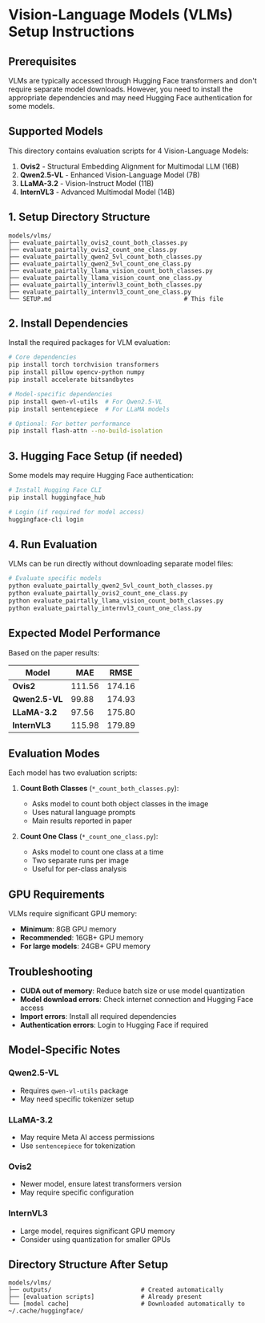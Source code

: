 # Vision-Language Models (VLMs) Setup Instructions

## Prerequisites

VLMs are typically accessed through Hugging Face transformers and don't require separate model downloads. However, you need to install the appropriate dependencies and may need Hugging Face authentication for some models.

## Supported Models

This directory contains evaluation scripts for 4 Vision-Language Models:

1. **Ovis2** - Structural Embedding Alignment for Multimodal LLM (16B)
2. **Qwen2.5-VL** - Enhanced Vision-Language Model (7B)  
3. **LLaMA-3.2** - Vision-Instruct Model (11B)
4. **InternVL3** - Advanced Multimodal Model (14B)

## 1. Setup Directory Structure

```
models/vlms/
├── evaluate_pairtally_ovis2_count_both_classes.py
├── evaluate_pairtally_ovis2_count_one_class.py
├── evaluate_pairtally_qwen2_5vl_count_both_classes.py
├── evaluate_pairtally_qwen2_5vl_count_one_class.py
├── evaluate_pairtally_llama_vision_count_both_classes.py
├── evaluate_pairtally_llama_vision_count_one_class.py
├── evaluate_pairtally_internvl3_count_both_classes.py
├── evaluate_pairtally_internvl3_count_one_class.py
└── SETUP.md                                     # This file
```

## 2. Install Dependencies

Install the required packages for VLM evaluation:

```bash
# Core dependencies
pip install torch torchvision transformers
pip install pillow opencv-python numpy
pip install accelerate bitsandbytes

# Model-specific dependencies
pip install qwen-vl-utils  # For Qwen2.5-VL
pip install sentencepiece  # For LLaMA models

# Optional: For better performance
pip install flash-attn --no-build-isolation
```

## 3. Hugging Face Setup (if needed)

Some models may require Hugging Face authentication:

```bash
# Install Hugging Face CLI
pip install huggingface_hub

# Login (if required for model access)
huggingface-cli login
```

## 4. Run Evaluation

VLMs can be run directly without downloading separate model files:

```bash
# Evaluate specific models
python evaluate_pairtally_qwen2_5vl_count_both_classes.py
python evaluate_pairtally_ovis2_count_one_class.py
python evaluate_pairtally_llama_vision_count_both_classes.py
python evaluate_pairtally_internvl3_count_one_class.py
```

## Expected Model Performance

Based on the paper results:

| Model | MAE | RMSE |
|-------|-----|------|
| **Ovis2** | 111.56 | 174.16 |
| **Qwen2.5-VL** | 99.88 | 174.93 |
| **LLaMA-3.2** | 97.56 | 175.80 |
| **InternVL3** | 115.98 | 179.89 |

## Evaluation Modes

Each model has two evaluation scripts:

1. **Count Both Classes** (`*_count_both_classes.py`):
   - Asks model to count both object classes in the image
   - Uses natural language prompts
   - Main results reported in paper

2. **Count One Class** (`*_count_one_class.py`):
   - Asks model to count one class at a time
   - Two separate runs per image
   - Useful for per-class analysis

## GPU Requirements

VLMs require significant GPU memory:
- **Minimum**: 8GB GPU memory
- **Recommended**: 16GB+ GPU memory
- **For large models**: 24GB+ GPU memory

## Troubleshooting

- **CUDA out of memory**: Reduce batch size or use model quantization
- **Model download errors**: Check internet connection and Hugging Face access
- **Import errors**: Install all required dependencies
- **Authentication errors**: Login to Hugging Face if required

## Model-Specific Notes

### Qwen2.5-VL
- Requires `qwen-vl-utils` package
- May need specific tokenizer setup

### LLaMA-3.2
- May require Meta AI access permissions
- Use `sentencepiece` for tokenization

### Ovis2
- Newer model, ensure latest transformers version
- May require specific configuration

### InternVL3
- Large model, requires significant GPU memory
- Consider using quantization for smaller GPUs

## Directory Structure After Setup

```
models/vlms/
├── outputs/                         # Created automatically
├── [evaluation scripts]             # Already present
└── [model cache]                    # Downloaded automatically to ~/.cache/huggingface/
```

